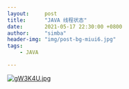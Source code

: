 ```yaml
---
layout:     post
title:      "JAVA 线程状态"
date:       2021-05-17 22:30:00 +0800
author:     "simba"
header-img: "img/post-bg-miui6.jpg"
tags:
    - JAVA

---
```







[![gW3K4U.jpg](https://z3.ax1x.com/2021/05/17/gW3K4U.jpg)](https://imgtu.com/i/gW3K4U)